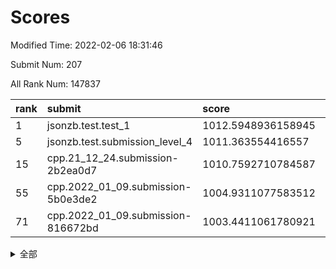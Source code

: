 # Scores

Modified Time: 2022-02-06 18:31:46

Submit Num: 207

All Rank Num: 147837

| rank |               submit               |       score        |       sigma        | pk_num |
| :--- | :--------------------------------- | :----------------- | :----------------- | :----- |
| 1    | jsonzb.test.test_1                 | 1012.5948936158945 | 0.7954629405947248 | 2860   |
| 5    | jsonzb.test.submission_level_4     | 1011.363554416557  | 0.7671474489404925 | 2859   |
| 15   | cpp.21_12_24.submission-2b2ea0d7   | 1010.7592710784587 | 0.7541849286824883 | 2858   |
| 55   | cpp.2022_01_09.submission-5b0e3de2 | 1004.9311077583512 | 0.7268821324425174 | 2856   |
| 71   | cpp.2022_01_09.submission-816672bd | 1003.4411061780921 | 0.7113508716697744 | 2855   |


<details>
<summary>全部</summary>

| rank |                 submit                 |       score        |       sigma        | pk_num |
| :--- | :------------------------------------- | :----------------- | :----------------- | :----- |
| 1    | jsonzb.test.test_1                     | 1012.5948936158945 | 0.7954629405947248 | 2860   |
| 2    | gobigger.level_3.submission_level_3_38 | 1011.8894668186949 | 0.7684923298521098 | 2859   |
| 3    | gobigger.level_3.submission_level_3_5  | 1011.7960403964919 | 0.7883360988524182 | 2858   |
| 4    | gobigger.level_3.submission_level_3_8  | 1011.5502002001475 | 0.7609053034494566 | 2854   |
| 5    | jsonzb.test.submission_level_4         | 1011.363554416557  | 0.7671474489404925 | 2859   |
| 6    | gobigger.level_3.submission_level_3_13 | 1011.2121024501964 | 0.7696767074519908 | 2860   |
| 7    | gobigger.level_3.submission_level_3_45 | 1011.1906462764942 | 0.7849298515162262 | 2857   |
| 8    | gobigger.level_3.submission_level_3_37 | 1011.1000257304607 | 0.7770144096542848 | 2862   |
| 9    | gobigger.level_3.submission_level_3_12 | 1011.0502519970529 | 0.7563393554977015 | 2853   |
| 10   | gobigger.level_3.submission_level_3_46 | 1010.8522017672112 | 0.7659907697236886 | 2853   |
| 11   | gobigger.level_3.submission_level_3_35 | 1010.8085634922236 | 0.7529789516440837 | 2853   |
| 12   | gobigger.level_3.submission_level_3_30 | 1010.7991476586868 | 0.7877926000175196 | 2860   |
| 13   | gobigger.level_3.submission_level_3_6  | 1010.7953758743287 | 0.7783858816266068 | 2856   |
| 14   | gobigger.level_3.submission_level_3_19 | 1010.7718936937493 | 0.7538400692162407 | 2856   |
| 15   | cpp.21_12_24.submission-2b2ea0d7       | 1010.7592710784587 | 0.7541849286824883 | 2858   |
| 16   | gobigger.level_3.submission_level_3_44 | 1010.748054923057  | 0.753950329444403  | 2859   |
| 17   | gobigger.level_3.submission_level_3_22 | 1010.7290588969591 | 0.742974773151943  | 2854   |
| 18   | gobigger.level_3.submission_level_3_25 | 1010.7062740123944 | 0.7741641229997177 | 2856   |
| 19   | gobigger.level_3.submission_level_3_21 | 1010.5293711179468 | 0.7982066620872397 | 2858   |
| 20   | gobigger.level_3.submission_level_3_43 | 1010.4978031869647 | 0.7911889104375326 | 2854   |
| 21   | gobigger.level_3.submission_level_3_48 | 1010.4719828710421 | 0.7655573609720162 | 2853   |
| 22   | gobigger.level_3.submission_level_3_23 | 1010.4506080031912 | 0.7695922007608751 | 2858   |
| 23   | gobigger.level_3.submission_level_3_2  | 1010.3666747774378 | 0.7416125602549655 | 2853   |
| 24   | gobigger.level_3.submission_level_3_16 | 1010.2299138402157 | 0.7786743317946578 | 2856   |
| 25   | gobigger.level_3.submission_level_3_33 | 1010.181468814818  | 0.7715747731249806 | 2860   |
| 26   | gobigger.level_3.submission_level_3_32 | 1010.1727828911108 | 0.7600533978523896 | 2858   |
| 27   | gobigger.level_3.submission_level_3_49 | 1010.1711904694639 | 0.7593592577964751 | 2851   |
| 28   | gobigger.level_3.submission_level_3_3  | 1010.1299617740037 | 0.7709272791461599 | 2858   |
| 29   | gobigger.level_3.submission_level_3_36 | 1009.8062181414131 | 0.7755964221310747 | 2861   |
| 30   | gobigger.level_3.submission_level_3_17 | 1009.6919624820061 | 0.7455042582296039 | 2859   |
| 31   | gobigger.level_3.submission_level_3_18 | 1009.613530290374  | 0.7446662575338289 | 2855   |
| 32   | gobigger.level_3.submission_level_3_27 | 1009.6031383814992 | 0.7413731765232594 | 2853   |
| 33   | gobigger.level_3.submission_level_3_42 | 1009.6022221605401 | 0.7711753331914067 | 2857   |
| 34   | gobigger.level_3.submission_level_3_47 | 1009.5992902143371 | 0.7530396561175303 | 2853   |
| 35   | gobigger.level_3.submission_level_3_15 | 1009.59446345095   | 0.7593205882955442 | 2857   |
| 36   | gobigger.level_3.submission_level_3_40 | 1009.5087006675042 | 0.7611886803654336 | 2857   |
| 37   | gobigger.level_3.submission_level_3_24 | 1009.462569873274  | 0.7480530905468464 | 2857   |
| 38   | gobigger.level_3.submission_level_3_39 | 1009.4581248687406 | 0.7587079808609766 | 2856   |
| 39   | gobigger.level_3.submission_level_3_41 | 1009.4453900445751 | 0.7546433193035171 | 2855   |
| 40   | gobigger.level_3.submission_level_3_4  | 1009.4066715815959 | 0.7451056355453501 | 2859   |
| 41   | gobigger.level_3.submission_level_3_9  | 1009.3665099881995 | 0.7334546411781431 | 2862   |
| 42   | gobigger.level_3.submission_level_3_31 | 1009.356293636315  | 0.7337531091398456 | 2859   |
| 43   | gobigger.level_3.submission_level_3_0  | 1009.2609027582299 | 0.7573961357524391 | 2857   |
| 44   | gobigger.level_3.submission_level_3_7  | 1009.2380840651898 | 0.7532024919484287 | 2858   |
| 45   | gobigger.level_3.submission_level_3_11 | 1009.2356638648604 | 0.74468617887143   | 2854   |
| 46   | gobigger.level_3.submission_level_3_1  | 1009.2212051979966 | 0.7498422258734602 | 2850   |
| 47   | gobigger.level_3.submission_level_3_34 | 1009.2130615602922 | 0.7471076892107951 | 2857   |
| 48   | gobigger.level_3.submission_level_3_10 | 1009.0914378782231 | 0.7457335563619527 | 2851   |
| 49   | gobigger.level_3.submission_level_3_29 | 1008.9499408952248 | 0.7656869124854152 | 2864   |
| 50   | gobigger.level_3.submission_level_3_28 | 1008.8220231058979 | 0.7655651083798362 | 2853   |
| 51   | gobigger.level_3.submission_level_3_14 | 1008.6905236443254 | 0.7561076121904045 | 2855   |
| 52   | gobigger.level_3.submission_level_3_26 | 1008.4412114509081 | 0.726639557935394  | 2857   |
| 53   | gobigger.level_3.submission_level_3_20 | 1008.3775596528491 | 0.7519443399760866 | 2853   |
| 54   | gobigger.level_1.submission_level_1_11 | 1005.0156616197759 | 0.7305784531197655 | 2853   |
| 55   | cpp.2022_01_09.submission-5b0e3de2     | 1004.9311077583512 | 0.7268821324425174 | 2856   |
| 56   | gobigger.level_1.submission_level_1_29 | 1004.8468737132499 | 0.7179136282129678 | 2856   |
| 57   | gobigger.level_1.submission_level_1_39 | 1004.6874563315223 | 0.7147526197346316 | 2850   |
| 58   | gobigger.level_1.submission_level_1_23 | 1004.3716688943297 | 0.7165595110086382 | 2854   |
| 59   | gobigger.level_1.submission_level_1_9  | 1004.1770709941094 | 0.7128620664605589 | 2854   |
| 60   | gobigger.level_1.submission_level_1_1  | 1004.1571258001021 | 0.720050066501969  | 2862   |
| 61   | gobigger.level_1.submission_level_1_28 | 1004.1432941596441 | 0.720345753222957  | 2861   |
| 62   | gobigger.level_1.submission_level_1_43 | 1003.935476194024  | 0.7316750257382109 | 2852   |
| 63   | gobigger.level_1.submission_level_1_15 | 1003.8939601389326 | 0.7247460299740184 | 2860   |
| 64   | gobigger.level_1.submission_level_1_42 | 1003.6986196214954 | 0.7277332176775306 | 2861   |
| 65   | gobigger.level_1.submission_level_1_16 | 1003.685491309973  | 0.7087056337110577 | 2861   |
| 66   | gobigger.level_1.submission_level_1_31 | 1003.6561390524705 | 0.7288443482944448 | 2852   |
| 67   | gobigger.level_1.submission_level_1_26 | 1003.616914918611  | 0.7116691746334874 | 2856   |
| 68   | gobigger.level_1.submission_level_1_33 | 1003.6105098883053 | 0.715589429110548  | 2857   |
| 69   | gobigger.level_1.submission_level_1_46 | 1003.5558430631422 | 0.7089111555878943 | 2856   |
| 70   | gobigger.level_1.submission_level_1_10 | 1003.5322592205723 | 0.7201762810068252 | 2855   |
| 71   | cpp.2022_01_09.submission-816672bd     | 1003.4411061780921 | 0.7113508716697744 | 2855   |
| 72   | gobigger.level_1.submission_level_1_0  | 1003.4409331509023 | 0.7127987169595889 | 2855   |
| 73   | gobigger.level_1.submission_level_1_8  | 1003.4240454339864 | 0.7073806316410083 | 2855   |
| 74   | gobigger.level_1.submission_level_1_34 | 1003.4099802649771 | 0.7241073772788629 | 2854   |
| 75   | gobigger.level_1.submission_level_1_25 | 1003.3994889897386 | 0.7111359881343994 | 2855   |
| 76   | gobigger.level_1.submission_level_1_24 | 1003.3727140685919 | 0.7252396443826229 | 2857   |
| 77   | gobigger.level_1.submission_level_1_5  | 1003.3225994282648 | 0.7246777060362375 | 2854   |
| 78   | gobigger.level_1.submission_level_1_22 | 1003.2669790476483 | 0.7295251800333482 | 2856   |
| 79   | gobigger.level_1.submission_level_1_14 | 1003.2614195940644 | 0.7175920192858183 | 2857   |
| 80   | gobigger.level_1.submission_level_1_44 | 1003.23490107612   | 0.714305753256389  | 2862   |
| 81   | gobigger.level_1.submission_level_1_17 | 1003.2285706071232 | 0.7160472869172161 | 2855   |
| 82   | gobigger.level_1.submission_level_1_6  | 1003.1846554679536 | 0.7141293305835829 | 2854   |
| 83   | gobigger.level_1.submission_level_1_40 | 1003.1526438562308 | 0.7175503500661713 | 2855   |
| 84   | gobigger.level_1.submission_level_1_27 | 1003.0668778176205 | 0.7349905591130976 | 2857   |
| 85   | gobigger.level_1.submission_level_1_47 | 1003.0241021799858 | 0.7248377581980492 | 2858   |
| 86   | gobigger.level_1.submission_level_1_49 | 1003.0011642515296 | 0.7168559791545814 | 2858   |
| 87   | gobigger.level_1.submission_level_1_41 | 1002.9573236742677 | 0.7204381909382489 | 2857   |
| 88   | gobigger.level_1.submission_level_1_21 | 1002.9557497830308 | 0.7145293429122536 | 2855   |
| 89   | gobigger.level_1.submission_level_1_18 | 1002.9401773867776 | 0.7280971167702427 | 2859   |
| 90   | gobigger.level_1.submission_level_1_37 | 1002.9359138146128 | 0.7156037939394286 | 2860   |
| 91   | gobigger.level_1.submission_level_1_13 | 1002.9232460044709 | 0.7109742690257949 | 2857   |
| 92   | gobigger.level_1.submission_level_1_19 | 1002.8073725297302 | 0.7172796612139255 | 2856   |
| 93   | gobigger.level_1.submission_level_1_35 | 1002.7799130089313 | 0.7148337045930285 | 2852   |
| 94   | gobigger.level_1.submission_level_1_12 | 1002.6921516538632 | 0.7202976631663001 | 2857   |
| 95   | gobigger.level_1.submission_level_1_48 | 1002.675064978358  | 0.7082832841565672 | 2858   |
| 96   | gobigger.level_1.submission_level_1_36 | 1002.6325616440876 | 0.7137537797124118 | 2858   |
| 97   | gobigger.level_1.submission_level_1_2  | 1002.6322197920939 | 0.7149111854744798 | 2857   |
| 98   | gobigger.level_1.submission_level_1_32 | 1002.6018257137208 | 0.7075817188463299 | 2856   |
| 99   | gobigger.level_1.submission_level_1_3  | 1002.5235379736007 | 0.70873965422263   | 2860   |
| 100  | gobigger.level_1.submission_level_1_7  | 1002.4838941615317 | 0.7136145940174842 | 2852   |
| 101  | gobigger.level_1.submission_level_1_4  | 1001.7097472586996 | 0.7056183611092108 | 2861   |
| 102  | gobigger.level_1.submission_level_1_38 | 1001.5751783813458 | 0.7051370079811555 | 2857   |
| 103  | gobigger.level_1.submission_level_1_30 | 1001.4485258080573 | 0.7085771125833087 | 2852   |
| 104  | gobigger.level_1.submission_level_1_45 | 1001.4464863286757 | 0.7040466088451229 | 2856   |
| 105  | gobigger.level_1.submission_level_1_20 | 1001.3732206179474 | 0.7157287722571806 | 2854   |
| 106  | gobigger.random.submission_random_24   | 997.8383498578461  | 0.7070532718082306 | 2860   |
| 107  | gobigger.random.submission_random_25   | 997.6811267463031  | 0.7009811604658014 | 2857   |
| 108  | gobigger.random.submission_random_32   | 997.286749695806   | 0.7035991838208034 | 2859   |
| 109  | gobigger.random.submission_random_28   | 997.1391045414725  | 0.7126834518935564 | 2855   |
| 110  | gobigger.random.submission_random_48   | 997.051304242141   | 0.7106875576298542 | 2861   |
| 111  | gobigger.random.submission_random_23   | 996.9283817605565  | 0.7157125174587287 | 2853   |
| 112  | gobigger.random.submission_random_16   | 996.5902272911756  | 0.7097725183155226 | 2858   |
| 113  | gobigger.random.submission_random_46   | 996.5538089911748  | 0.7182962519907288 | 2860   |
| 114  | gobigger.random.submission_random_40   | 996.5435668837309  | 0.7112833829826581 | 2856   |
| 115  | gobigger.random.submission_random_44   | 996.4965834368602  | 0.7180759019135    | 2859   |
| 116  | gobigger.random.submission_random_20   | 996.4504891517912  | 0.7120156564313013 | 2860   |
| 117  | gobigger.random.submission_random_47   | 996.3723940852349  | 0.6953419791801608 | 2857   |
| 118  | gobigger.random.submission_random_21   | 996.2963041338394  | 0.6969866469895024 | 2858   |
| 119  | gobigger.random.submission_random_7    | 996.2872169309387  | 0.7063138429506683 | 2853   |
| 120  | gobigger.random.submission_random_38   | 996.2861071039762  | 0.7123847287261316 | 2861   |
| 121  | gobigger.random.submission_random_13   | 996.2554715624552  | 0.7054751925789047 | 2855   |
| 122  | gobigger.random.submission_random_0    | 996.2106590452826  | 0.7111111561466903 | 2854   |
| 123  | gobigger.random.submission_random_8    | 996.1616439082837  | 0.7031784377299318 | 2854   |
| 124  | gobigger.random.submission_random_42   | 996.0639191570776  | 0.7089099812371117 | 2859   |
| 125  | gobigger.random.submission_random_3    | 996.0612240381173  | 0.7077839034300564 | 2855   |
| 126  | gobigger.random.submission_random_9    | 996.0223022966906  | 0.7167459599281424 | 2855   |
| 127  | gobigger.random.submission_random_26   | 995.9850801618725  | 0.7069383394215712 | 2857   |
| 128  | gobigger.random.submission_random_41   | 995.9608335952753  | 0.7005479577884581 | 2854   |
| 129  | gobigger.random.submission_random_39   | 995.8507978245848  | 0.7042077463855672 | 2853   |
| 130  | gobigger.random.submission_random_27   | 995.8351714004334  | 0.7047018670513963 | 2856   |
| 131  | gobigger.random.submission_random_6    | 995.8263215276305  | 0.7009240931320684 | 2862   |
| 132  | gobigger.random.submission_random_35   | 995.7511601254938  | 0.7185689793215453 | 2853   |
| 133  | gobigger.random.submission_random_22   | 995.7386405676261  | 0.7238995889705883 | 2858   |
| 134  | gobigger.random.submission_random_45   | 995.719340725088   | 0.7103036440581839 | 2848   |
| 135  | gobigger.random.submission_random_19   | 995.6923503773377  | 0.7046981938535477 | 2858   |
| 136  | gobigger.random.submission_random_37   | 995.6630232442171  | 0.7118682664172783 | 2858   |
| 137  | gobigger.random.submission_random_33   | 995.6274991901543  | 0.7012493559810469 | 2859   |
| 138  | gobigger.random.submission_random_18   | 995.5623478146443  | 0.7033948453397069 | 2861   |
| 139  | gobigger.random.submission_random_11   | 995.4807713254979  | 0.726812127572027  | 2860   |
| 140  | gobigger.random.submission_random_43   | 995.4264459213048  | 0.715900647594627  | 2856   |
| 141  | gobigger.random.submission_random_31   | 995.4237355855978  | 0.7312639206218948 | 2858   |
| 142  | gobigger.random.submission_random_15   | 995.3731790861368  | 0.7119630851224169 | 2858   |
| 143  | gobigger.random.submission_random_2    | 995.3598029989241  | 0.7001420082914815 | 2858   |
| 144  | gobigger.random.submission_random_17   | 995.3442676570106  | 0.7200856342993486 | 2855   |
| 145  | gobigger.random.submission_random_5    | 995.3005023305595  | 0.7202422168233972 | 2855   |
| 146  | gobigger.random.submission_random_10   | 995.1625607912621  | 0.7165424450756643 | 2855   |
| 147  | gobigger.random.submission_random_49   | 995.146494447116   | 0.7087578979377073 | 2863   |
| 148  | gobigger.random.submission_random_36   | 995.1338828752283  | 0.7202776467184085 | 2858   |
| 149  | gobigger.random.submission_random_30   | 995.0393184272136  | 0.7132756963088608 | 2859   |
| 150  | gobigger.random.submission_random_14   | 994.6594604658467  | 0.723582102047229  | 2856   |
| 151  | gobigger.random.submission_random_12   | 994.6117693060306  | 0.7216500384813508 | 2861   |
| 152  | gobigger.random.submission_random_1    | 994.6007867940102  | 0.732747454828713  | 2855   |
| 153  | gobigger.random.submission_random_34   | 994.5440263805774  | 0.7206032117497656 | 2859   |
| 154  | gobigger.random.submission_random_29   | 994.503404012539   | 0.6998499022541028 | 2857   |
| 155  | gobigger.level_2.submission_level_2_19 | 994.3030428104756  | 0.7301208889599612 | 2860   |
| 156  | gobigger.random.submission_random_4    | 994.0626193890735  | 0.7204217916878753 | 2855   |
| 157  | gobigger.level_2.submission_level_2_16 | 993.9527330184769  | 0.7332647524505151 | 2853   |
| 158  | gobigger.level_2.submission_level_2_37 | 993.9469061739861  | 0.7409789847329967 | 2858   |
| 159  | gobigger.level_2.submission_level_2_13 | 993.5980857140511  | 0.732843135237841  | 2858   |
| 160  | gobigger.level_2.submission_level_2_12 | 993.5965945653389  | 0.7416977534477349 | 2856   |
| 161  | gobigger.level_2.submission_level_2_1  | 993.5939097740039  | 0.7233656113714494 | 2858   |
| 162  | gobigger.level_2.submission_level_2_45 | 993.2699486524825  | 0.7172748072267027 | 2854   |
| 163  | gobigger.level_2.submission_level_2_23 | 993.2446229561167  | 0.7315861173090993 | 2860   |
| 164  | gobigger.level_2.submission_level_2_28 | 993.2189336997411  | 0.7300596202743053 | 2857   |
| 165  | gobigger.level_2.submission_level_2_48 | 993.2120591166948  | 0.7194767306866502 | 2858   |
| 166  | gobigger.level_2.submission_level_2_42 | 993.1749180353387  | 0.7247373464852991 | 2856   |
| 167  | gobigger.level_2.submission_level_2_9  | 993.1307306895468  | 0.7320478550463199 | 2855   |
| 168  | gobigger.level_2.submission_level_2_36 | 993.1182467562822  | 0.7409624187074629 | 2853   |
| 169  | gobigger.level_2.submission_level_2_18 | 993.0897439382132  | 0.7241546237161777 | 2856   |
| 170  | gobigger.level_2.submission_level_2_41 | 993.0423635549838  | 0.7234523439209515 | 2857   |
| 171  | gobigger.level_2.submission_level_2_38 | 992.7499420683093  | 0.7395155722449175 | 2857   |
| 172  | gobigger.level_2.submission_level_2_7  | 992.6105605436885  | 0.736895225366863  | 2864   |
| 173  | gobigger.level_2.submission_level_2_44 | 992.3976484253001  | 0.7337987285975031 | 2857   |
| 174  | gobigger.level_2.submission_level_2_49 | 992.3472073514381  | 0.751054291093475  | 2856   |
| 175  | gobigger.level_2.submission_level_2_10 | 992.3254410576113  | 0.7330162552797773 | 2862   |
| 176  | gobigger.level_2.submission_level_2_47 | 992.3245226348228  | 0.7373406361548389 | 2857   |
| 177  | gobigger.level_2.submission_level_2_24 | 992.27523556618    | 0.7427004931820913 | 2859   |
| 178  | gobigger.level_2.submission_level_2_0  | 992.1316222411809  | 0.735881939280137  | 2855   |
| 179  | gobigger.level_2.submission_level_2_14 | 992.0987635518097  | 0.7499652697604918 | 2858   |
| 180  | gobigger.level_2.submission_level_2_17 | 992.0340774772283  | 0.7376316323779964 | 2856   |
| 181  | gobigger.level_2.submission_level_2_31 | 991.9584475804202  | 0.7510524161854337 | 2855   |
| 182  | gobigger.level_2.submission_level_2_26 | 991.9528168132055  | 0.737342483102947  | 2861   |
| 183  | gobigger.level_2.submission_level_2_20 | 991.9521032219603  | 0.7555906935695181 | 2854   |
| 184  | gobigger.level_2.submission_level_2_4  | 991.9365175177451  | 0.7421320649101935 | 2855   |
| 185  | gobigger.level_2.submission_level_2_39 | 991.9324354308447  | 0.7686935020803404 | 2859   |
| 186  | gobigger.level_2.submission_level_2_30 | 991.8166571438338  | 0.7529043724049536 | 2860   |
| 187  | gobigger.level_2.submission_level_2_25 | 991.7328273457395  | 0.7775027280038805 | 2855   |
| 188  | gobigger.level_2.submission_level_2_11 | 991.6366625800802  | 0.7478432223080631 | 2860   |
| 189  | gobigger.level_2.submission_level_2_8  | 991.6243812835809  | 0.7709159682376536 | 2854   |
| 190  | gobigger.level_2.submission_level_2_33 | 991.5834322726945  | 0.7416345579225715 | 2861   |
| 191  | gobigger.level_2.submission_level_2_15 | 991.5512244452909  | 0.7470131778422617 | 2855   |
| 192  | gobigger.level_2.submission_level_2_6  | 991.5074283807041  | 0.7437955126531427 | 2854   |
| 193  | gobigger.level_2.submission_level_2_2  | 991.4868552718037  | 0.7295081828376929 | 2853   |
| 194  | gobigger.level_2.submission_level_2_27 | 991.4299445778778  | 0.7571242652113543 | 2861   |
| 195  | gobigger.level_2.submission_level_2_3  | 991.4208179867887  | 0.7731221860979335 | 2861   |
| 196  | gobigger.level_2.submission_level_2_40 | 991.4030258706788  | 0.7437607706799165 | 2859   |
| 197  | gobigger.level_2.submission_level_2_29 | 991.2300273512319  | 0.7405741847163857 | 2858   |
| 198  | gobigger.level_2.submission_level_2_46 | 991.2121043964554  | 0.7529076595581101 | 2859   |
| 199  | gobigger.level_2.submission_level_2_32 | 991.162810090996   | 0.7464056483342575 | 2854   |
| 200  | gobigger.level_2.submission_level_2_21 | 991.1274350139906  | 0.77832586331129   | 2859   |
| 201  | gobigger.level_2.submission_level_2_22 | 990.9918370280368  | 0.7408944354166681 | 2860   |
| 202  | gobigger.level_2.submission_level_2_34 | 990.9292024267903  | 0.7450297438703787 | 2858   |
| 203  | gobigger.level_2.submission_level_2_5  | 990.7059009841932  | 0.7684662084279432 | 2850   |
| 204  | gobigger.level_2.submission_level_2_43 | 990.6327758799221  | 0.7667495768319338 | 2857   |
| 205  | gobigger.level_2.submission_level_2_35 | 990.4853124375978  | 0.746016895368683  | 2859   |
| 206  | gobigger.none.submission_none_0        | 975.282768174534   | 1.4534626579738956 | 2855   |
| 207  | gobigger.none.submission_none_1        | 974.5431327528119  | 1.6177857001425926 | 2859   |

</details>